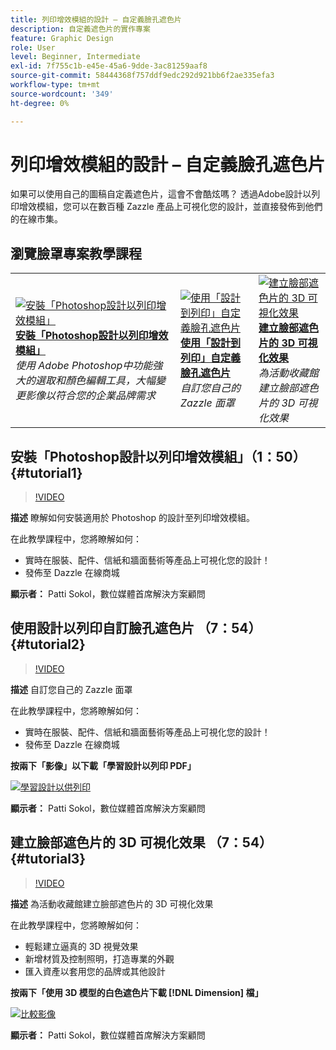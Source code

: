 ```yaml
---
title: 列印增效模組的設計 – 自定義臉孔遮色片
description: 自定義遮色片的實作專案
feature: Graphic Design
role: User
level: Beginner, Intermediate
exl-id: 7f755c1b-e45e-45a6-9dde-3ac81259aaf8
source-git-commit: 58444368f757ddf9edc292d921bb6f2ae335efa3
workflow-type: tm+mt
source-wordcount: '349'
ht-degree: 0%

---
```


# 列印增效模組的設計 – 自定義臉孔遮色片

如果可以使用自己的圖稿自定義遮色片，這會不會酷炫嗎？ 透過Adobe設計以列印增效模組，您可以在數百種 Zazzle 產品上可視化您的設計，並直接發佈到他們的在線市集。

## 瀏覽臉罩專案教學課程

<table style="table-layout:fixed">
<tr>
 <td>
   <a href="handsonproject.md#tutorial1">
      <img alt="安裝「Photoshop設計以列印增效模組」" src="../assets/d2p_install_sokol_thumbnail.jpg" />
   </a>
    <div>
   <a href="handsonproject.md#tutorial1"><strong>安裝「Photoshop設計以列印增效模組」</strong></a>
    </div>
    <em>使用 Adobe Photoshop中功能強大的選取和顏色編輯工具，大幅變更影像以符合您的企業品牌需求</em>
    <br>
  </td>
  <td>
    <a href="handsonproject.md#tutorial2">
        <img alt="使用「設計到列印」自定義臉孔遮色片" src="../assets/d2p_faceMask_sokol_thumbnail.jpg" />
    </a>
    <div>
    <a href="handsonproject.md#tutorial2"><strong>使用「設計到列印」自定義臉孔遮色片</strong></a>
    </div>
    <em>自訂您自己的 Zazzle 面罩</em>
    <br>
  </td>
  <td>
    <a href="handsonproject.md#tutorial3">
      <img alt="建立臉部遮色片的 3D 可視化效果" src="../assets/DN_faceMaskShare_sokol_thumbnail.jpg" />
   </a>
    <div>
   <a href="handsonproject.md#tutorial3"><strong>建立臉部遮色片的 3D 可視化效果</strong></a>
    </div>
    <em>為活動收藏館建立臉部遮色片的 3D 可視化效果</em>
    <br>
  </td>
</tr>
</table>

## 安裝「Photoshop設計以列印增效模組」（1：50） {#tutorial1}

>[!VIDEO](https://video.tv.adobe.com/v/327096?hidetitle=true)

**描述**
瞭解如何安裝適用於 Photoshop 的設計至列印增效模組。

在此教學課程中，您將瞭解如何：
* 實時在服裝、配件、信紙和牆面藝術等產品上可視化您的設計！
* 發佈至 Dazzle 在線商城

**顯示者：**
Patti Sokol，數位媒體首席解決方案顧問

## 使用設計以列印自訂臉孔遮色片 （7：54） {#tutorial2}

>[!VIDEO](https://video.tv.adobe.com/v/327097?hidetitle=true)

**描述**
自訂您自己的 Zazzle 面罩

在此教學課程中，您將瞭解如何：
* 實時在服裝、配件、信紙和牆面藝術等產品上可視化您的設計！
* 發佈至 Dazzle 在線商城

**按兩下「影像」以下載「學習設計以列印 PDF」**

[![學習設計以供列印](../assets/LearnDesigntoPrint_96.png)](../assets/LearnDesigntoPrint.pdf)

**顯示者：**
Patti Sokol，數位媒體首席解決方案顧問

## 建立臉部遮色片的 3D 可視化效果 （7：54） {#tutorial3}

>[!VIDEO](https://video.tv.adobe.com/v/327098?hidetitle=true)

**描述**
為活動收藏館建立臉部遮色片的 3D 可視化效果

在此教學課程中，您將瞭解如何：
* 輕鬆建立逼真的 3D 視覺效果
* 新增材質及控制照明，打造專業的外觀
* 匯入資產以套用您的品牌或其他設計

**按兩下「使用 3D 模型的白色遮色片下載 [!DNL Dimension] 檔」**

[![比較影像](../assets/whitemask_96.png)](https://stock.adobe.com/search/3d-assets?load_type=search&native_visual_search=&similar_content_id=&is_recent_search=&search_type=usertyped&k=face+mask&asset_id=324075591)

**顯示者：**
Patti Sokol，數位媒體首席解決方案顧問
